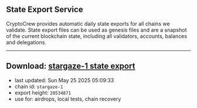 ## State Export Service
CryptoCrew provides automatic daily state exports for all chains we validate. State export files can be used as genesis files and are a snapshot of the current blockchain state, including all validators, accounts, balances and delegations.

---
**Download: [stargaze-1 state export](https://dl-eu2.ccvalidators.com/SERVICE/stargaze/stargaze-1_export_20534871.json)**
---

- last updated: Sun May 25 2025 05:09:33
- chain id: `stargaze-1`
- export height: `20534871`
- use for: airdrops, local tests, chain recovery
